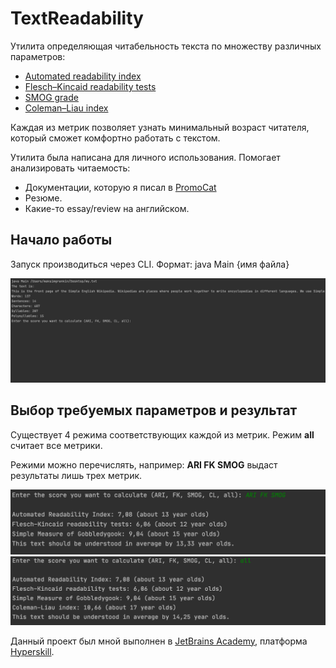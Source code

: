 # TextReadability
Утилита определяющая читабельность текста по множеству различных параметров:

* [Automated readability index](https://en.wikipedia.org/wiki/Automated_readability_index)
* [Flesch–Kincaid readability tests](https://en.wikipedia.org/wiki/Flesch%E2%80%93Kincaid_readability_tests)
* [SMOG grade](https://en.wikipedia.org/wiki/SMOG)
* [Coleman–Liau index](https://en.wikipedia.org/wiki/Coleman%E2%80%93Liau_index)

Каждая из метрик позволяет узнать минимальный возраст читателя, который сможет комфортно работать с текстом.

Утилита была написана для личного использования. Помогает анализировать читаемость:

* Документации, которую я писал в [PromoCat](https://promocatcompany.com)
* Резюме.
* Какие-то essay/review на английском.


Начало работы
---
Запуск производиться через CLI. Формат: java Main {имя файла}

![Start](https://github.com/maxim092001/TextReadability/blob/master/resources/start.png)

Выбор требуемых параметров и результат
---
Существует 4 режима соответствующих каждой из метрик. Режим **all** считает все метрики.

Режими можно перечислять, например: **ARI FK SMOG** выдаст результаты лишь трех метрик.

![Params](https://github.com/maxim092001/TextReadability/blob/master/resources/params.png)
![Result](https://github.com/maxim092001/TextReadability/blob/master/resources/result.png)

Данный проект был мной выполнен в [JetBrains Academy](https://www.jetbrains.com/ru-ru/academy/),
платформа [Hyperskill](https://hyperskill.org/).
